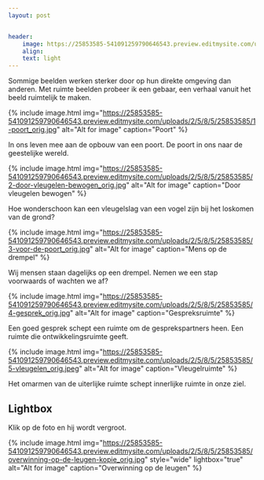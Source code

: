 ```yaml
---
layout: post


header:
    image: https://25853585-541091259790646543.preview.editmysite.com/uploads/2/5/8/5/25853585/91-bewegingen-van-het-har-kopie_orig.jpg
    align:
    text: light
---
```

Sommige beelden werken sterker door op hun direkte omgeving dan anderen. Met ruimte beelden probeer ik een gebaar, een verhaal vanuit het beeld ruimtelijk te maken.

{% include image.html img="https://25853585-541091259790646543.preview.editmysite.com/uploads/2/5/8/5/25853585/1-poort_orig.jpg" alt="Alt for image" caption="Poort" %}

In ons leven mee aan de opbouw van een poort. De poort in ons naar de geestelijke wereld.

{% include image.html img="https://25853585-541091259790646543.preview.editmysite.com/uploads/2/5/8/5/25853585/2-door-vleugelen-bewogen_orig.jpg" alt="Alt for image" caption="Door vleugelen bewogen" %}

Hoe wonderschoon kan een vleugelslag van een vogel zijn bij het loskomen van de grond?

{% include image.html img="https://25853585-541091259790646543.preview.editmysite.com/uploads/2/5/8/5/25853585/3-voor-de-poort_orig.jpg" alt="Alt for image" caption="Mens op de drempel" %}

Wij mensen staan dagelijks op een drempel. Nemen we een stap voorwaards of wachten we af?

{% include image.html img="https://25853585-541091259790646543.preview.editmysite.com/uploads/2/5/8/5/25853585/4-gesprek_orig.jpg" alt="Alt for image" caption="Gespreksruimte" %}

Een goed gesprek schept een ruimte om de gesprekspartners heen. Een ruimte die ontwikkelingsruimte geeft.

{% include image.html img="https://25853585-541091259790646543.preview.editmysite.com/uploads/2/5/8/5/25853585/5-vleugelen_orig.jpeg" alt="Alt for image" caption="Vleugelruimte" %}

Het omarmen van de uiterlijke ruimte schept innerlijke ruimte in onze ziel.


## Lightbox
Klik op de foto en hij wordt vergroot.

{% include image.html img="https://25853585-541091259790646543.preview.editmysite.com/uploads/2/5/8/5/25853585/overwinning-op-de-leugen-kopie_orig.jpg" style="wide" lightbox="true" alt="Alt for image" caption="Overwinning op de leugen" %}
